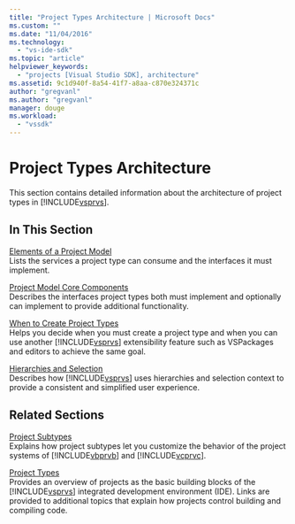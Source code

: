 ```yaml
---
title: "Project Types Architecture | Microsoft Docs"
ms.custom: ""
ms.date: "11/04/2016"
ms.technology: 
  - "vs-ide-sdk"
ms.topic: "article"
helpviewer_keywords: 
  - "projects [Visual Studio SDK], architecture"
ms.assetid: 9c1d940f-8a54-41f7-a8aa-c870e324371c
author: "gregvanl"
ms.author: "gregvanl"
manager: douge
ms.workload: 
  - "vssdk"
---
```

# Project Types Architecture
This section contains detailed information about the architecture of project types in [!INCLUDE[vsprvs](../../code-quality/includes/vsprvs_md.md)].  
  
## In This Section  
 [Elements of a Project Model](../../extensibility/internals/elements-of-a-project-model.md)  
 Lists the services a project type can consume and the interfaces it must implement.  
  
 [Project Model Core Components](../../extensibility/internals/project-model-core-components.md)  
 Describes the interfaces project types both must implement and optionally can implement to provide additional functionality.  
  
 [When to Create Project Types](../../extensibility/internals/when-to-create-project-types.md)  
 Helps you decide when you must create a project type and when you can use another [!INCLUDE[vsprvs](../../code-quality/includes/vsprvs_md.md)] extensibility feature such as VSPackages and editors to achieve the same goal.  
  
 [Hierarchies and Selection](../../extensibility/internals/hierarchies-and-selection.md)  
 Describes how [!INCLUDE[vsprvs](../../code-quality/includes/vsprvs_md.md)] uses hierarchies and selection context to provide a consistent and simplified user experience.  
  
## Related Sections  
 [Project Subtypes](../../extensibility/internals/project-subtypes.md)  
 Explains how project subtypes let you customize the behavior of the project systems of [!INCLUDE[vbprvb](../../code-quality/includes/vbprvb_md.md)] and [!INCLUDE[vcprvc](../../code-quality/includes/vcprvc_md.md)].  
  
 [Project Types](../../extensibility/internals/project-types.md)  
 Provides an overview of projects as the basic building blocks of the [!INCLUDE[vsprvs](../../code-quality/includes/vsprvs_md.md)] integrated development environment (IDE). Links are provided to additional topics that explain how projects control building and compiling code.